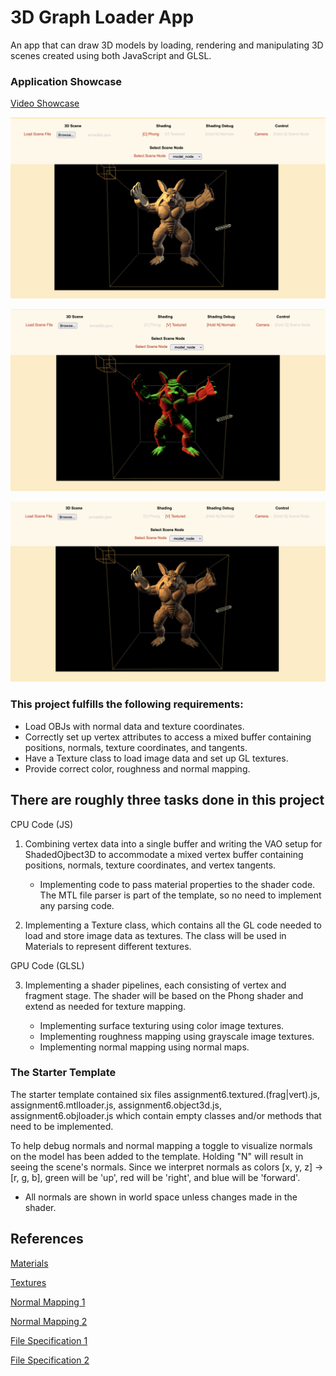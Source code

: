 # 3D Graph Loader App
An app that can draw 3D models by loading, rendering and manipulating 3D scenes created using both JavaScript and GLSL. 

### Application Showcase
[Video Showcase](https://youtu.be/vTtIt6tUCC0) 

![preview img](/phong.png)

![preview img](/normals.png)

![preview img](/textured.png)

### This project fulfills the following requirements:
* Load OBJs with normal data and texture coordinates.
* Correctly set up vertex attributes to access a mixed buffer containing positions, normals, texture coordinates, and tangents.
* Have a Texture class to load image data and set up GL textures.
* Provide correct color, roughness and normal mapping.

## There are roughly three tasks done in this project
CPU Code (JS)
1. Combining vertex data into a single buffer and writing the VAO setup for ShadedOjbect3D to accommodate a mixed vertex buffer containing positions, normals, texture coordinates, and vertex tangents. 

    * Implementing code to pass material properties to the shader code. The MTL file parser is part of the template, so no need to implement any parsing code.
2. Implementing a Texture class, which contains all the GL code needed to load and store image data as textures. The class will be used in Materials to represent different textures.

GPU Code (GLSL)

3. Implementing a shader pipelines, each consisting of vertex and fragment stage. The shader will be based on the Phong shader and extend as needed for texture mapping.

    * Implementing surface texturing using color image textures.
    * Implementing roughness mapping using grayscale image textures.
    * Implementing normal mapping using normal maps.

### The Starter Template
The starter template contained six files assignment6.textured.(frag|vert).js, assignment6.mtlloader.js, assignment6.object3d.js, assignment6.objloader.js which contain empty classes and/or methods that need to be implemented.

To help debug normals and normal mapping a toggle to visualize normals on the model has been added to the template. Holding "N" will result in seeing the scene's normals. Since we interpret normals as colors [x, y, z] -> [r, g, b], green will be 'up', red will be 'right', and blue will be 'forward'.
* All normals are shown in world space unless changes made in the shader.

## **References** 

[Materials](https://learnopengl.com/Lighting/Materials)

[Textures](https://learnopengl.com/Getting-started/Textures)

[Normal Mapping 1](https://learnopengl.com/Advanced-Lighting/Normal-Mapping)

[Normal Mapping 2](http://www.opengl-tutorial.org/intermediate-tutorials/tutorial-13-normal-mapping/)

[File Specification 1](http://paulbourke.net/dataformats/obj/)

[File Specification 2](http://paulbourke.net/dataformats/mtl/)
